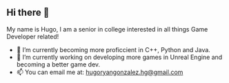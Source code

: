 ## Hi there 👋

My name is Hugo, I am a senior in college interested in all things Game Developer related!

- 🌱 I’m currently becoming more proficcient in C++, Python and Java.
- 🔭 I’m currently working on developing more games in Unreal Engine and becoming a better game dev.
- 📫 You can email me at: hugoryangonzalez.hg@gmail.com

<!--
**hugogonzalezz/hugogonzalezz** is a ✨ _special_ ✨ repository because its `README.md` (this file) appears on your GitHub profile.

Here are some ideas to get you started:

- 🔭 I’m currently working on ...
- 🌱 I’m currently learning ...
- 👯 I’m looking to collaborate on ...
- 🤔 I’m looking for help with ...
- 💬 Ask me about ...
- 📫 How to reach me: ...
- 😄 Pronouns: ...
- ⚡ Fun fact: ...
-->
